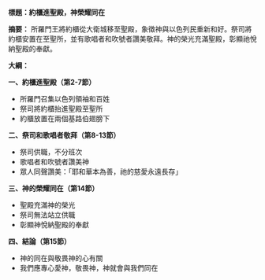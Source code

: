 **標題：約櫃進聖殿，神榮耀同在**

**摘要：**
所羅門王將約櫃從大衛城移至聖殿，象徵神與以色列民重新和好。祭司將約櫃安置在至聖所，並有歌唱者和吹號者讚美敬拜。神的榮光充滿聖殿，彰顯祂悅納聖殿的奉獻。

**大綱：**

**一、約櫃進聖殿（第2-7節）**
* 所羅門召集以色列領袖和百姓
* 祭司將約櫃抬進聖殿至聖所
* 約櫃放置在兩個基路伯翅膀下

**二、祭司和歌唱者敬拜（第8-13節）**
* 祭司供職，不分班次
* 歌唱者和吹號者讚美神
* 眾人同聲讚美：「耶和華本為善，祂的慈愛永遠長存」

**三、神的榮耀同在（第14節）**
* 聖殿充滿神的榮光
* 祭司無法站立供職
* 彰顯神悅納聖殿的奉獻

**四、結論（第15節）**
* 神的同在與敬畏神的心有關
* 我們應專心愛神，敬畏神，神就會與我們同在